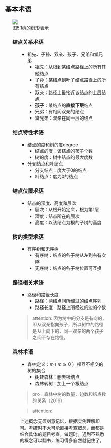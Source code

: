 <div style="float: left; width: 64%; padding: 1%;">
    
## 基本术语

<ul>

![](https://cdn-mineru.openxlab.org.cn/model-mineru/prod/19c3d1765bb49ccc50656074b4b2909d9ab012f0a47d45e72e85165ba4b81d5f.jpg)  
图5.1树的树形表示  

### 结点关系术语

<ul>

- 祖先、子孙、双亲、孩子、兄弟和堂兄弟
  - 祖先：从根到某结点路径上的所有其他结点
  - 子孙：某结点到叶子结点路径上的所有结点
  - 双亲：路径上最接近该结点的上层结点
  - **孩子**：某结点的**直接下层**结点
  - 兄弟：有相同双亲的结点
  - 堂兄弟：双亲在同一层的结点

</ul>

### 结点特性术语

<ul>

- 结点的度和树的度degree
  - 结点的度：该结点的孩子个数
  - 树的度：树中结点的最大度数
- 分支结点和叶结点
  - 分支结点：度大于0的结点
  - 叶结点：度为0的结点

</ul>

### 结点位置术语

<ul>

- 结点的深度、高度和层次
  - 层次：从根开始定义，根为第1层
  - 深度：结点所在的层次
  - 高度：以该结点为根的子树的高度

</ul>

### 树的类型术语

<ul>

- 有序树和无序树
  - 有序树：结点的各子树从左到右有次序
  - 无序树：结点的各子树位置可互换

</ul>

### 路径相关术语

<ul>

- 路径和路径长度
  - 路径：两结点间所经过的结点序列
  - 路径长度：路径上所经过的边的个数

> attention: 
因为树中的分支是有向的，即从双亲指向孩子，所以树中的路径是从上向下的，同一双亲的两个孩子之间不存在路径。  

</ul>

### 森林术语

<ul>

- 森林定义：$m$ ( $m{\gtrsim}0$ ）棵互不相交的树的集合
  - 树转森林：删去根结点
  - 森林转树：加上一个根结点

> pro：森林中树的数量、边数和结点数的关系（2016）

> attention: 
> 
上述概念无须刻意记忆，根据实例理解即可。考研时不大可能直接考查概念，而都是结合具体的题目考查。做题时，遇到不熟悉的概念可以翻书，练习得多自然就记住了。  

</ul>
</ul>   

</div>
<div style="float: right; width: 26%; padding: 1%;">

</div>
<div style="clear: both;"></div>
